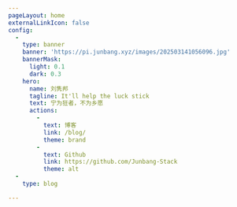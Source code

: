 ```yaml
---
pageLayout: home
externalLinkIcon: false
config:
  -
    type: banner
    banner: 'https://pi.junbang.xyz/images/202503141056096.jpg'
    bannerMask:
      light: 0.1
      dark: 0.3
    hero:
      name: 刘隽邦
      tagline: It'll help the luck stick
      text: 宁为狂者，不为乡愿
      actions:
        -
          text: 博客
          link: /blog/
          theme: brand
        -
          text: Github
          link: https://github.com/Junbang-Stack
          theme: alt
  -
    type: blog

---
```


